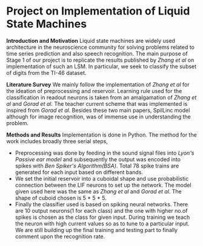 Project on Implementation of Liquid State Machines
=================================================
**Introduction and Motivation**
Liquid state machines are widely used architecture in the neuroscience community for solving problems related to time series prediction and also speech recognition. The main purpose of Stage 1 of our project is to replicate the results published by *Zhang et al* on implementation of such an LSM. In particular, we seek to classify the subset of digits from the TI-46 dataset.

**Literature Survey**
We mainly follow the implementation of *Zhang et al* for the ideation of preprocessing and reservoir. Learning rule used for the classification in readout neurons is taken from an amalgamation of *Zhang et al* and *Gorad et al*. The teacher current scheme that was implemented is inspired from *Gorad et al*. Besides these two main papers, SpilLinc model  although for image recognition, was of immense use in understanding the problem.

**Methods and Results**
Implementation is done in Python. The method for the work includes broadly three serial steps,
- Preprocessing was done by feeding in the sound signal files into *Lyon's Passive ear model* and subsequently the output was encoded into spikes with *Ben Spiker's Algorithm(BSA)*. Total 78 spike trains are generated for each input based on different bands.
- We set the initial reservoir into a cuboidal shape and use probabilistic connection between the LIF neurons to set up the network. The model given used here was the same as  *Zhang et al* and *Gorad et al*. The shape of cuboid chosen is 5 * 5 * 5.
- Finally the classifier used is based on spiking neural networks. There are 10 output neurons(1 for each class) and the one with higher no.of spikes is chosen as the class for given input. During training we teach the neuron with high current values so as to tune to a particular input. We are still building up the final training and testing part to finally comment upon the recognition rate.

